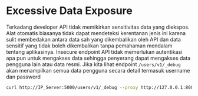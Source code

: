 # Excessive Data Exposure
Terkadang developer API tidak memikirkan sensitivitas data yang diekspos. Alat otomatis biasanya tidak dapat mendeteksi kerentanan jenis ini karena sulit membedakan antara data sah yang dikembalikan oleh API dan data sensitif yang tidak boleh dikembalikan tanpa pemahaman mendalam tentang aplikasinya. Insecure endpoint API tidak memerlukan autentikasi apa pun untuk mengakses data sehingga penyerang dapat mengakses data pengguna lain atau data resmi. Jika kita lihat endpoint `/users/v1/_debug` akan menampilkan semua data pengguna secara detail termasuk username dan password
```sh
curl http://IP_Server:5000/users/v1/_debug --proxy http://127.0.0.1:8080
```

